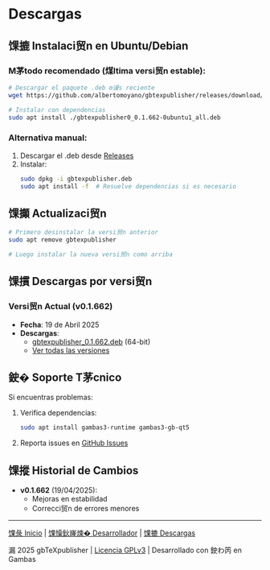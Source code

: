 # Descargas

## 馃摝 Instalaci贸n en Ubuntu/Debian

### M茅todo recomendado (煤ltima versi贸n estable):

```bash
# Descargar el paquete .deb m谩s reciente
wget https://github.com/albertomoyano/gbtexpublisher/releases/download/deb-2025.04.19/gbtexpublisher0_0.1.662-0ubuntu1_all.deb

# Instalar con dependencias
sudo apt install ./gbtexpublisher0_0.1.662-0ubuntu1_all.deb
```

### Alternativa manual:
1. Descargar el .deb desde [Releases](https://github.com/albertomoyano/gbtexpublisher/releases)
2. Instalar:
   ```bash
   sudo dpkg -i gbtexpublisher.deb
   sudo apt install -f  # Resuelve dependencias si es necesario
   ```

## 馃攧 Actualizaci贸n
```bash
# Primero desinstalar la versi贸n anterior
sudo apt remove gbtexpublisher

# Luego instalar la nueva versi贸n como arriba
```

## 馃摜 Descargas por versi贸n

### Versi贸n Actual (v0.1.662)
- **Fecha**: 19 de Abril 2025
- **Descargas**:
  - [gbtexpublisher_0.1.662.deb](https://github.com/albertomoyano/gbtexpublisher/releases/download/deb-2025.04.19/gbtexpublisher0_0.1.662-0ubuntu1_all.deb) (64-bit)
  - [Ver todas las versiones](https://github.com/albertomoyano/gbtexpublisher/releases)

## 鉂� Soporte T茅cnico
Si encuentras problemas:
1. Verifica dependencias:
   ```bash
   sudo apt install gambas3-runtime gambas3-gb-qt5
   ```
2. Reporta issues en [GitHub Issues](https://github.com/albertomoyano/gbtexpublisher/issues)

## 馃摐 Historial de Cambios
- **v0.1.662** (19/04/2025):
  - Mejoras en estabilidad
  - Correcci贸n de errores menores

---

[馃彔 Inicio](index.md) | [馃懆鈥嶐煉� Desarrollador](cv.md) | [馃摝 Descargas](downloads.md)

漏 2025 gbTeXpublisher | [Licencia GPLv3](LICENSE) | Desarrollado con 鉂わ笍 en Gambas


